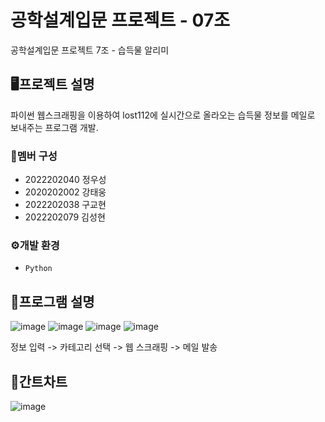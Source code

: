 # 공학설계입문 프로젝트 - 07조
공학설계입문 프로젝트 7조 - 습득물 알리미


## 🖥프로젝트 설명
파이썬 웹스크래핑을 이용하여 lost112에 실시간으로 올라오는 습득물 정보를 메일로 보내주는 프로그램 개발.


### 👥멤버 구성
- 2022202040 정우성
- 2020202002 강태웅
- 2022202038 구교현
- 2022202079 김성현


### ⚙개발 환경
- `Python`


## 📌프로그램 설명
![image](https://user-images.githubusercontent.com/117130749/205504983-84ef9152-3eeb-469e-a4ea-bf1ce2efaf48.png)
![image](https://user-images.githubusercontent.com/117130749/205504994-447eeef4-de67-46f0-ba54-683098211ea1.png)
![image](https://user-images.githubusercontent.com/117130749/205505002-e28b4078-84d3-426c-8ccd-5b7e6d77b7a5.png)
![image](https://user-images.githubusercontent.com/117130749/205505016-b5d32a9b-aaaa-48cd-b40a-40265f2b90eb.png)

정보 입력 -> 카테고리 선택 -> 웹 스크래핑 -> 메일 발송


## 📆간트차트
![image](https://user-images.githubusercontent.com/117130749/205504942-cbde05ea-d637-4a86-ad34-6799ddcce7e1.png)
